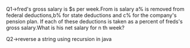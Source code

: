 Q1->fred's gross salary is $s per week.From is salary a% is removed from federal deductions,b% for state deductions and c% for the company's pension plan. If each of these deductions is taken as a percent of freds's gross salary.What is his net salary for n th week?


Q2->reverse a string using recursion in java
